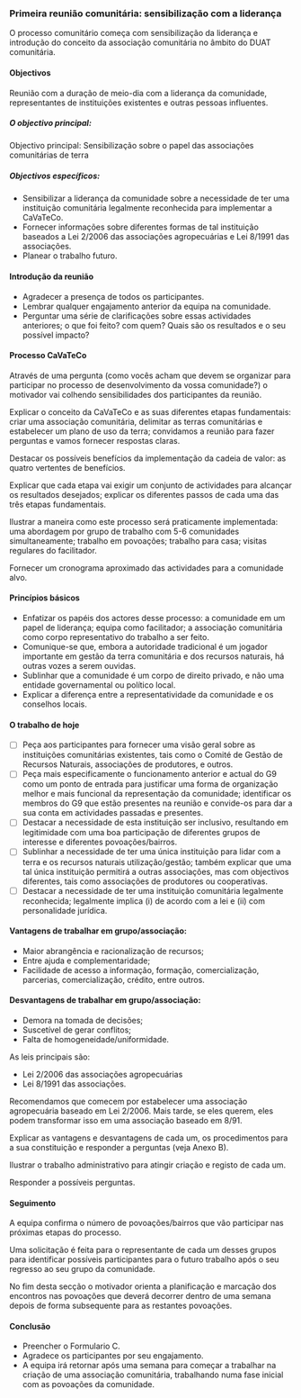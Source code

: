 ### Primeira reunião comunitária: sensibilização com a liderança

O processo comunitário começa com sensibilização da liderança e introdução do conceito da associação comunitária no âmbito do DUAT comunitária.

#### Objectivos

Reunião com a duração de meio-dia com a liderança da comunidade, representantes de instituições existentes e outras pessoas influentes.

##### O objectivo principal:

Objectivo principal: Sensibilização sobre o papel das associações comunitárias de terra

##### Objectivos específicos:

* Sensibilizar a liderança da comunidade sobre a necessidade de ter uma instituição comunitária legalmente reconhecida para implementar a CaVaTeCo.
* Fornecer informações sobre diferentes formas de tal instituição baseados a Lei 2/2006 das associações agropecuárias e Lei 8/1991 das associações.
* Planear o trabalho futuro.

#### Introdução da reunião

* Agradecer a presença de todos os participantes.
* Lembrar qualquer engajamento anterior da equipa na comunidade. 
* Perguntar uma série de clarificações sobre essas actividades anteriores; o que foi feito? com quem? Quais são os resultados e o seu possível impacto?

#### Processo CaVaTeCo

Através de uma pergunta \(como vocês acham que devem se organizar para participar no processo de desenvolvimento da vossa comunidade?\) o motivador vai colhendo sensibilidades dos participantes da reunião.

Explicar o conceito da CaVaTeCo e as suas diferentes etapas fundamentais: criar uma associação comunitária, delimitar as terras comunitárias e estabelecer um plano de uso da terra; convidamos a reunião para fazer perguntas e vamos fornecer respostas claras.

Destacar os possíveis benefícios da implementação da cadeia de valor: as quatro vertentes de benefícios.

Explicar que cada etapa vai exigir um conjunto de actividades para alcançar os resultados desejados; explicar os diferentes passos de cada uma das três etapas fundamentais.

Ilustrar a maneira como este processo será praticamente implementada: uma abordagem por grupo de trabalho com 5-6 comunidades simultaneamente; trabalho em povoações; trabalho para casa; visitas regulares do facilitador.

Fornecer um cronograma aproximado das actividades para a comunidade alvo.

#### Princípios básicos

* Enfatizar os papéis dos actores desse processo: a comunidade em um papel de liderança; equipa como facilitador; a associação comunitária como corpo representativo do trabalho a ser feito.
* Comunique-se que, embora a autoridade tradicional é um jogador importante em gestão da terra comunitária e dos recursos naturais, há outras vozes a serem ouvidas.
* Sublinhar que a comunidade é um corpo de direito privado, e não uma entidade governamental ou político local. 
* Explicar a diferença entre a representatividade da comunidade e os conselhos locais.

#### O trabalho de hoje

* [ ] Peça aos participantes para fornecer uma visão geral sobre as instituições comunitárias existentes, tais como o Comité de Gestão de Recursos Naturais, associações de produtores, e outros.
* [ ] Peça mais especificamente o funcionamento anterior e actual do G9 como um ponto de entrada para justificar uma forma de organização melhor e mais funcional da representação da comunidade; identificar os membros do G9 que estão presentes na reunião e convide-os para dar a sua conta em actividades passadas e presentes.
* [ ] Destacar a necessidade de esta instituição ser inclusivo, resultando em legitimidade com uma boa participação de diferentes grupos de interesse e diferentes povoações/bairros.
* [ ] Sublinhar a necessidade de ter uma única instituição para lidar com a terra e os recursos naturais utilização/gestão; também explicar que uma tal única instituição permitirá a outras associações, mas com objectivos diferentes, tais como associações de produtores ou cooperativas.
* [ ] Destacar a necessidade de ter uma instituição comunitária legalmente reconhecida; legalmente implica \(i\) de acordo com a lei e \(ii\) com personalidade jurídica.

#### Vantagens de trabalhar em grupo/associação:

* Maior abrangência e racionalização de recursos;
* Entre ajuda e complementaridade;
* Facilidade de acesso a informação, formação, comercialização, parcerias, comercialização, crédito, entre outros.

#### Desvantagens de trabalhar em grupo/associação:

* Demora na tomada de decisões;
* Suscetível de gerar conflitos;
* Falta de homogeneidade/uniformidade.

As leis principais são:

* Lei 2/2006 das associações agropecuárias
* Lei 8/1991 das associações.

Recomendamos que comecem por estabelecer uma associação agropecuária baseado em Lei 2/2006. Mais tarde, se eles querem, eles podem transformar isso em uma associação baseado em 8/91.

Explicar as vantagens e desvantagens de cada um, os procedimentos para a sua constituição e responder a perguntas \(veja Anexo B\).

Ilustrar o trabalho administrativo para atingir criação e registo de cada um.

Responder a possíveis perguntas.

#### Seguimento

A equipa confirma o número de povoações/bairros que vão participar nas próximas etapas do processo.

Uma solicitação é feita para o representante de cada um desses grupos para identificar possíveis participantes para o futuro trabalho após o seu regresso ao seu grupo da comunidade.

No fim desta secção o motivador orienta a planificação e marcação dos encontros nas povoações que deverá decorrer dentro de uma semana depois de forma subsequente para as restantes povoações.

#### Conclusão

* Preencher o Formulario C.
* Agradece os participantes por seu engajamento.
* A equipa irá retornar após uma semana para começar a trabalhar na criação de uma associação comunitária, trabalhando numa fase inicial com as povoações da comunidade.



